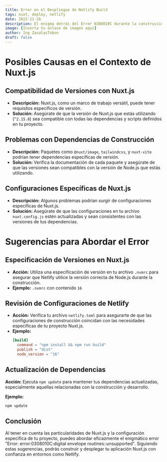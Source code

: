 ```yaml
---
title: Error en el Despliegue de Netlify Build
tags: nuxt, deploy, netlify
date: 2022-11-16
description: El enigma detrás del Error 0308010C durante la construcción de tu aplicación Node.js con Nuxt.js puede ser una experiencia frustrante. Este artículo se adentrará en las posibles causas específicas para proyectos Nuxt.js, teniendo en cuenta la configuración de scripts y dependencias proporcionada.
image: [Inserta tu enlace de imagen aquí]
author: Ing ZasalasTobon
draft: false
---
```


# Posibles Causas en el Contexto de Nuxt.js

## Compatibilidad de Versiones con Nuxt.js

- **Descripción:** Nuxt.js, como un marco de trabajo versátil, puede tener requisitos específicos de versión.
- **Solución:** Asegúrate de que la versión de Nuxt.js que estás utilizando (`^2.15.8`) sea compatible con todas las dependencias y scripts definidos en tu proyecto.

## Problemas con Dependencias de Construcción

- **Descripción:** Paquetes como `@nuxt/image`, `tailwindcss`, y `nuxt-vite` podrían tener dependencias específicas de versión.
- **Solución:** Verifica la documentación de cada paquete y asegúrate de que las versiones sean compatibles con la versión de Node.js que estás utilizando.

## Configuraciones Específicas de Nuxt.js

- **Descripción:** Algunos problemas podrían surgir de configuraciones específicas de Nuxt.js.
- **Solución:** Asegúrate de que las configuraciones en tu archivo `nuxt.config.js` estén actualizadas y sean consistentes con las versiones de tus dependencias.

# Sugerencias para Abordar el Error

## Especificación de Versiones en Nuxt.js

- **Acción:** Utiliza una especificación de versión en tu archivo `.nvmrc` para asegurar que Netlify utilice la versión correcta de Node.js durante la construcción.
- **Ejemplo:** `.nvmrc` con contenido `16`

## Revisión de Configuraciones de Netlify

- **Acción:** Verifica tu archivo `netlify.toml` para asegurarte de que las configuraciones de construcción coincidan con las necesidades específicas de tu proyecto Nuxt.js.
- **Ejemplo:**
  ```toml
  [build]
    command = "npm install && npm run build"
    publish = "dist"
    node_version = "16"
    ```
## Actualización de Dependencias

**Acción:** Ejecuta `npm update` para mantener tus dependencias actualizadas, especialmente aquellas relacionadas con la construcción y desarrollo.

**Ejemplo:** 
```bash
npm update
```
## Conclusión
Al tener en cuenta las particularidades de Nuxt.js y la configuración específica de tu proyecto, puedes abordar eficazmente el enigmático error "Error: error:0308010C:digital envelope routines::unsupported". Siguiendo estas sugerencias, podrás construir y desplegar tu aplicación Nuxt.js con confianza en entornos como Netlify.

